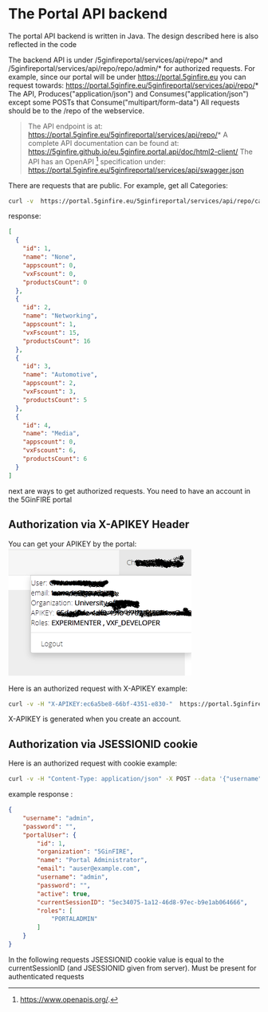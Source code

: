 <!-- TITLE: Portal API -->
<!-- SUBTITLE: A quick summary of Portal API -->

# The Portal API backend
The portal API backend is written in Java. The design described here is also reflected in the code

The backend API is under <serverURL>/5ginfireportal/services/api/repo/* and <serverURL>/5ginfireportal/services/api/repo/repo/admin/* for authorized requests. For example, since our portal will be under https://portal.5ginfire.eu you can request towards: https://portal.5ginfire.eu/5ginfireportal/services/api/repo/* 
The API, Produces("application/json") and Consumes("application/json") except some POSTs that Consume("multipart/form-data") All requests should be to the /repo of the webservice. 

> The API endpoint is at:
https://portal.5ginfire.eu/5ginfireportal/services/api/repo/*
A complete API documentation can be found at:
https://5ginfire.github.io/eu.5ginfire.portal.api/doc/html2-client/ 
The API has an OpenAPI [^1] specification under: 
https://portal.5ginfire.eu/5ginfireportal/services/api/swagger.json


There are requests that are public. For example, get all Categories:


```sh
curl -v  https://portal.5ginfire.eu/5ginfireportal/services/api/repo/categories
```


response:


```json
[
  {
    "id": 1,
    "name": "None",
    "appscount": 0,
    "vxFscount": 0,
    "productsCount": 0
  },
  {
    "id": 2,
    "name": "Networking",
    "appscount": 1,
    "vxFscount": 15,
    "productsCount": 16
  },
  {
    "id": 3,
    "name": "Automotive",
    "appscount": 2,
    "vxFscount": 3,
    "productsCount": 5
  },
  {
    "id": 4,
    "name": "Media",
    "appscount": 0,
    "vxFscount": 6,
    "productsCount": 6
  }
]
```

next are ways to get authorized requests. You need to have an account in the 5GinFIRE portal


## Authorization via X-APIKEY Header

You can get your APIKEY by the portal:
![Userinfo](/uploads/portal/userinfo.png "Userinfo")

Here is an authorized request with X-APIKEY example: 


```sh
curl -v -H "X-APIKEY:ec6a5be8-66bf-4351-e830-"  https://portal.5ginfire.eu/5ginfireportal/services/api/repo/admin/vxfs
```
X-APIKEY is generated when you create an account.


## Authorization via JSESSIONID cookie 

Here is an authorized request with cookie example: 


```sh
curl -v -H "Content-Type: application/json" -X POST --data '{"username":"admin", "password":"changeme"}' https://portal.5ginfire.eu/5ginfireportal/services/api/repo/sessions
```
example response :

```json
{
	"username": "admin",
	"password": "",
	"portalUser": {
		"id": 1,
		"organization": "5GinFIRE",
		"name": "Portal Administrator",
		"email": "auser@example.com",
		"username": "admin",
		"password": "",
		"active": true,
		"currentSessionID": "5ec34075-1a12-46d8-97ec-b9e1ab064666",
		"roles": [
			"PORTALADMIN"
		]
	}
}
```

In the following requests JSESSIONID cookie value is equal to the currentSessionID (and JSESSIONID given from server). 
Must be present for authenticated requests








[^1]: https://www.openapis.org/.